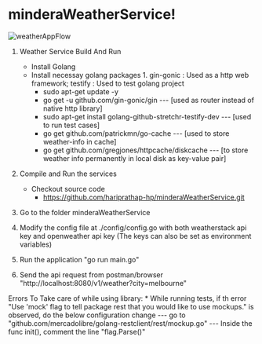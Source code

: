 # minderaWeatherService!

![weatherAppFlow](https://user-images.githubusercontent.com/17809047/134525202-404272ba-cff0-48f5-9ad2-63a12bdb141e.jpg)

1. Weather Service Build And Run
    * Install Golang
    * Install necessay golang packages 1. gin-gonic : Used as a http web framework; testify : Used to test golang project
        * sudo apt-get update -y
        * go get -u github.com/gin-gonic/gin 
            --- [used as router instead of native http library]
        * sudo apt-get install golang-github-stretchr-testify-dev 
            --- [used to run test cases]
        * go get github.com/patrickmn/go-cache 
            --- [used to store weather-info in cache]
        * go get github.com/gregjones/httpcache/diskcache 
            --- [to store weather info permanently in local disk as key-value pair]
2. Compile and Run the services
    * Checkout source code
       * https://github.com/hariprathap-hp/minderaWeatherService.git

3. Go to the folder minderaWeatherService
4. Modify the config file at ./config/config.go with both weatherstack api key and openweather api key (The keys can also be set as environment variables)
5. Run the application "go run main.go"
6. Send the api request from postman/browser "http://localhost:8080/v1/weather?city=melbourne"

Errors To Take care of while using library:
    * While running tests, if th error "Use 'mock' flag to tell package rest that you would like to use mockups." is observed, do the below configuration change
        --- go to "github.com/mercadolibre/golang-restclient/rest/mockup.go"
        --- Inside the func init(), comment the line "flag.Parse()"

